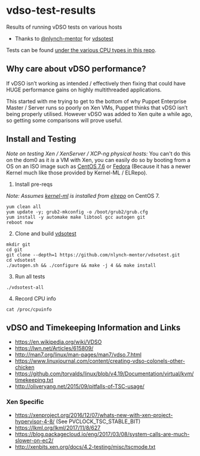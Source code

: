 # vdso-test-results

Results of running vDSO tests on various hosts

- Thanks to [@nlynch-mentor](https://github.com/nlynch-mentor) for [vdsotest](https://github.com/nlynch-mentor/vdsotest.git)

Tests can be found [under the various CPU types in this repo](https://github.com/sammcj/vdso-test-results).

## Why care about vDSO performance?

If vDSO isn’t working as intended / effectively then fixing that could have HUGE performance gains on highly multithreaded applications.

This started with me trying to get to the bottom of why Puppet Enterprise Master / Server runs so poorly on Xen VMs, Puppet thinks that vDSO isn’t being properly utilised.
However vDSO was added to Xen quite a while ago, so getting some comparisons will prove useful.

## Install and Testing

_Note on testing Xen / XenServer / XCP-ng physical hosts:_ You can't do this on the dom0 as it _is_ a VM with Xen, you can easily do so by booting from a OS on an ISO image such as [CentOS 7.6](https://www.centos.org/download/) or [Fedora](https://getfedora.org/en/workstation/download/) (Because it has a newer Kernel much like those provided by Kernel-ML / ELRepo).


1. Install pre-reqs

_Note: Assumes [kernel-ml](https://elrepo.org/tiki/kernel-ml) is installed from [elrepo](https://elrepo.org/tiki/tiki-index.php)_ on CentOS 7.

```
yum clean all
yum update -y; grub2-mkconfig -o /boot/grub2/grub.cfg
yum install -y automake make libtool gcc autogen git
reboot now
```

2. Clone and build [vdsotest](https://github.com/nlynch-mentor/vdsotest.git)

```
mkdir git
cd git
git clone --depth=1 https://github.com/nlynch-mentor/vdsotest.git
cd vdsotest
./autogen.sh && ./configure && make -j 4 && make install
```

3. Run all tests

```
./vdsotest-all
```

4. Record CPU info

```
cat /proc/cpuinfo
```

## vDSO and Timekeeping Information and Links

- https://en.wikipedia.org/wiki/VDSO
- https://lwn.net/Articles/615809/
- http://man7.org/linux/man-pages/man7/vdso.7.html
- https://www.linuxjournal.com/content/creating-vdso-colonels-other-chicken
- https://github.com/torvalds/linux/blob/v4.19/Documentation/virtual/kvm/timekeeping.txt
- http://oliveryang.net/2015/09/pitfalls-of-TSC-usage/

### Xen Specific

- https://xenproject.org/2016/12/07/whats-new-with-xen-project-hypervisor-4-8/ (See PVCLOCK_TSC_STABLE_BIT)
- https://lkml.org/lkml/2017/11/8/627
- https://blog.packagecloud.io/eng/2017/03/08/system-calls-are-much-slower-on-ec2/
- http://xenbits.xen.org/docs/4.2-testing/misc/tscmode.txt
